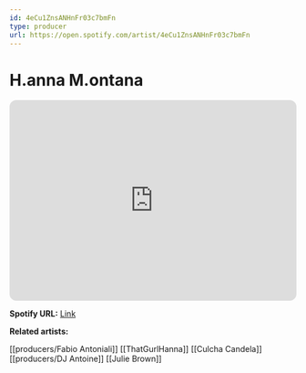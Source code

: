 ```yaml
---
id: 4eCu1ZnsANHnFr03c7bmFn
type: producer
url: https://open.spotify.com/artist/4eCu1ZnsANHnFr03c7bmFn
---
```

# H.anna M.ontana

<iframe style="border-radius:12px" src="https://open.spotify.com/embed/artist/4eCu1ZnsANHnFr03c7bmFn" width="100%" height="352" frameBorder="0" allowfullscreen="" allow="autoplay; clipboard-write; encrypted-media; fullscreen; picture-in-picture" loading="lazy"></iframe>

**Spotify URL:** [Link](https://open.spotify.com/artist/4eCu1ZnsANHnFr03c7bmFn)

**Related artists:**

[[producers/Fabio Antoniali]]
[[ThatGurlHanna]]
[[Culcha Candela]]
[[producers/DJ Antoine]]
[[Julie Brown]]
